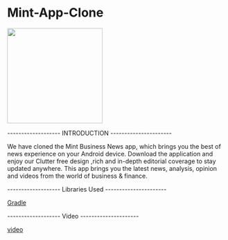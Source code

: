 # Mint-App-Clone

<img src="https://images.livemint.com/static/livemint-logo-v2.svg" width="220">

------------------- INTRODUCTION ----------------------

We have cloned the Mint Business News app, which brings you the best of news experience on your Android device.  Download the application and enjoy our Clutter free design ,rich and in-depth editorial coverage to stay updated anywhere. This app brings you the latest news, analysis, opinion and videos from the world of business & finance.



------------------- Libraries Used ----------------------

[Gradle](https://github.com/pravin5551/Mint-App-Clone/blob/Praneeth/Mint/app/build.gradle)

-------------------  Video ---------------------

[video](https://user-images.githubusercontent.com/38027375/115206134-e8622d00-a117-11eb-92f6-1c7970c020b8.mp4)

